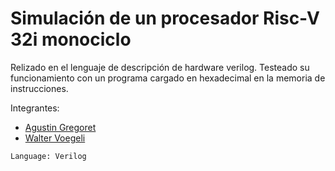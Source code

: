# Simulación de un procesador Risc-V 32i monociclo
Relizado en el lenguaje de descripción de hardware verilog.
Testeado su funcionamiento con un programa cargado en hexadecimal en la memoria de instrucciones.

Integrantes:
- [Agustin Gregoret](https://github.com/LaguGrego)
- [Walter Voegeli](https://github.com/CodigoWaldo)

```
Language: Verilog
```
